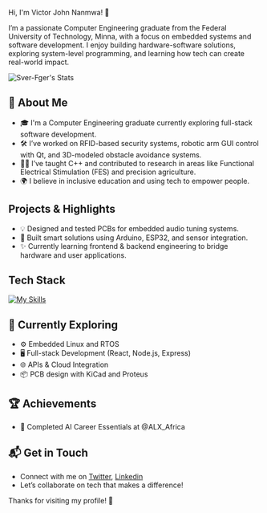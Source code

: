 Hi, I'm Victor John Nanmwa! 👋

I’m a passionate Computer Engineering graduate from the Federal University of Technology, Minna, with a focus on embedded systems and software development. I enjoy building hardware-software solutions, exploring system-level programming, and learning how tech can create real-world impact.

![Sver-Fger's Stats](https://github-readme-stats.vercel.app/api?username=YourUsername&theme=vue-dark&show_icons=true&hide_border=true&count_private=true)

## 🚀 About Me

- 🎓 I'm a Computer Engineering graduate currently exploring full-stack software development.
- 🛠️ I’ve worked on RFID-based security systems, robotic arm GUI control with Qt, and 3D-modeled obstacle avoidance systems.
- 👨‍🏫 I’ve taught C++ and contributed to research in areas like Functional Electrical Stimulation (FES) and precision agriculture.
- 🌍 I believe in inclusive education and using tech to empower people.

## Projects & Highlights

- 💡 Designed and tested PCBs for embedded audio tuning systems.
- 🤖 Built smart solutions using Arduino, ESP32, and sensor integration.
- ✨ Currently learning frontend & backend engineering to bridge hardware and user applications.

## Tech Stack
[![My Skills](https://skillicons.dev/icons?i=html,css,cpp,py,arduino,firebase)](https://skillicons.dev)

## 🌱 Currently Exploring

- ⚙️ Embedded Linux and RTOS
- 🖥️ Full-stack Development (React, Node.js, Express)
- 🌐 APIs & Cloud Integration
- 📦 PCB design with KiCad and Proteus

## 🏆 Achievements

- 🌟 Completed AI Career Essentials at @ALX_Africa

## 📬 Get in Touch

- Connect with me on [Twitter](https://twitter.com/yourusername), [Linkedin](www.linkedin.com/in/victornanmwa)
- Let’s collaborate on tech that makes a difference!

Thanks for visiting my profile! 🚀
